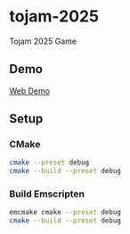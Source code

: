 # tojam-2025

Tojam 2025 Game

## Demo

[Web Demo](https://adsgames.github.io/tojam-2025/)

## Setup

### CMake

```bash
cmake --preset debug
cmake --build --preset debug
```

### Build Emscripten

```bash
emcmake cmake --preset debug
cmake --build --preset debug
```
